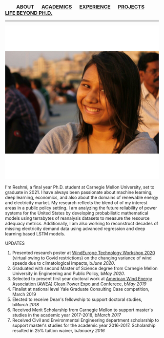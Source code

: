 
### &emsp;&emsp; ABOUT  &emsp; [ACADEMICS](./Academics.md) &emsp; [EXPERIENCE](./profexp.md) &emsp; [PROJECTS](./projects) &emsp; &emsp; [LIFE BEYOND PH.D.](./lifebeyondphd.md)

-------  

![](https://github.com/reshmighosh/reshmighosh.github.io/blob/master/1462696_10200387915380867_283294306_o.jpeg)

I'm Reshmi, a final year Ph.D. student at Carnegie Mellon University, set to graduate in 2021. I have always been passionate about machine learning, deep learning, economics, and also about the domains of renewable energy and electricity market. My research reflects the blend of of my interest areas in a public policy setting. I am analyzing the future reliability of power systems for the United States by developing probabilistic mathematical models using terrabytes of reanalysis datasets to measure the resource adequacy metrics. Additionally, I am also working to reconstruct decades of missing electricity demand data using advanced regression and deep learning based LSTM models.

UPDATES
1. Presented research poster at [WindEurope Technology Workshop 2020](https://windeurope.org/workshops/tech2020/posters/#ra) (virtual owing to Covid restrictions) on the changing variance of wind speeds due to climatological impacts, b*June 2020*.
2. Graduated with second Master of Science degree from Carnegie Mellon University in Engineering and Public Policy, b*May 2020*.
3. Selected to present first year doctoral work at [American Wind Energy Association (AWEA) Clean Power Expo and Conferece](https://cleanpower.org/expo/), b*May 2019*
4. Finalist at national level Yale Graduate Consulting Case competition, March 2019
5. Elected to receive Dean's fellowship to support doctoral studies, b*March 2018*
6. Received Merit Scholarship from Carnegie Mellon to support master's studies in the academic year 2017-2018, b*March 2017*
7. Received Civil and Environmental Engineering department scholarship to support master's studies for the academic year 2016-2017. Scholarship resulted in 25% tuition waiver, b*January 2016*




 
